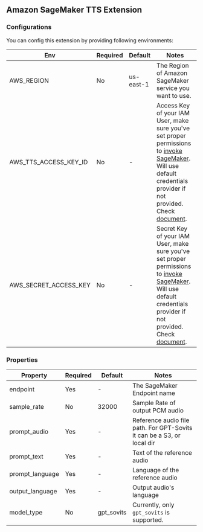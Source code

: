 ## Amazon SageMaker TTS Extension

### Configurations

You can config this extension by providing following environments:

| Env | Required | Default | Notes |
| -- | -- | -- | -- |
| AWS_REGION | No | us-east-1 | The Region of Amazon SageMaker service you want to use. |
| AWS_TTS_ACCESS_KEY_ID | No | - | Access Key of your IAM User, make sure you've set proper permissions to [invoke SageMaker](https://docs.aws.amazon.com/sagemaker/latest/APIReference/API_runtime_InvokeEndpointWithResponseStream.html). Will use default credentials provider if not provided. Check [document](https://boto3.amazonaws.com/v1/documentation/api/latest/guide/credentials.html). |
| AWS_SECRET_ACCESS_KEY | No | - | Secret Key of your IAM User, make sure you've set proper permissions to [invoke SageMaker](https://docs.aws.amazon.com/sagemaker/latest/APIReference/API_runtime_InvokeEndpointWithResponseStream.html). Will use default credentials provider if not provided. Check [document](https://boto3.amazonaws.com/v1/documentation/api/latest/guide/credentials.html). |

### Properties

| Property | Required | Default | Notes |
| --- | --- | --- | --- |
| endpoint | Yes | - | The SageMaker Endpoint name |
| sample_rate | No | 32000 | Sample Rate of output PCM audio |
| prompt_audio | Yes | - | Reference audio file path. For GPT-Sovits it can be a S3, or local dir |
| prompt_text | Yes | - | Text of the reference audio |
| prompt_language | Yes | - | Language of the reference audio |
| output_language | Yes | - | Output audio's language |
| model_type | No | gpt_sovits | Currently, only `gpt_sovits` is supported. |